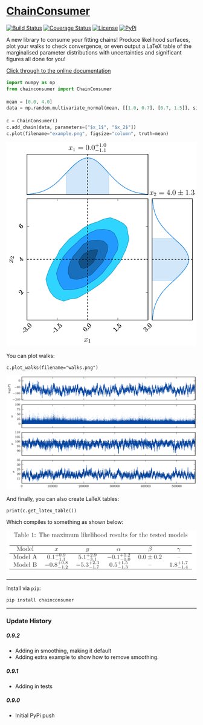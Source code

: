 # [ChainConsumer](https://samreay.github.io/ChainConsumer)

[![Build Status](https://img.shields.io/travis/Samreay/ChainConsumer.svg?style=flat-square)](https://travis-ci.org/Samreay/ChainConsumer)
[![Coverage Status](https://coveralls.io/repos/github/Samreay/ChainConsumer/badge.svg?branch=master)](https://coveralls.io/github/Samreay/ChainConsumer?branch=master)
[![License](http://img.shields.io/badge/license-MIT-blue.svg?style=flat)](https://github.com/dessn/abc/blob/master/LICENSE)
[![PyPi](https://img.shields.io/pypi/v/ChainConsumer.svg?style=flat)](https://pypi.python.org/pypi/ChainConsumer)

A new library to consume your fitting chains! Produce likelihood surfaces,
plot your walks to check convergence, or even output a LaTeX table of the
marginalised parameter distributions with uncertainties and significant
figures all done for you!

[Click through to the online documentation](https://samreay.github.io/ChainConsumer)

```python
import numpy as np
from chainconsumer import ChainConsumer

mean = [0.0, 4.0]
data = np.random.multivariate_normal(mean, [[1.0, 0.7], [0.7, 1.5]], size=100000)

c = ChainConsumer()
c.add_chain(data, parameters=["$x_1$", "$x_2$"])
c.plot(filename="example.png", figsize="column", truth=mean)
```


![Example plot](example.png)

You can plot walks:

```
c.plot_walks(filename="walks.png")
```

![Example walks](examples/resources/exampleWalk.png)

And finally, you can also create LaTeX tables:

```
print(c.get_latex_table())
```

Which compiles to something as shown below:

![Example rendered table](examples/resources/table.png)

-----------


Install via `pip`:
    
    pip install chainconsumer


----------


### Update History

##### 0.9.2
* Adding in smoothing, making it default
* Adding extra example to show how to remove smoothing.

##### 0.9.1
* Adding in tests

##### 0.9.0
* Initial PyPi push